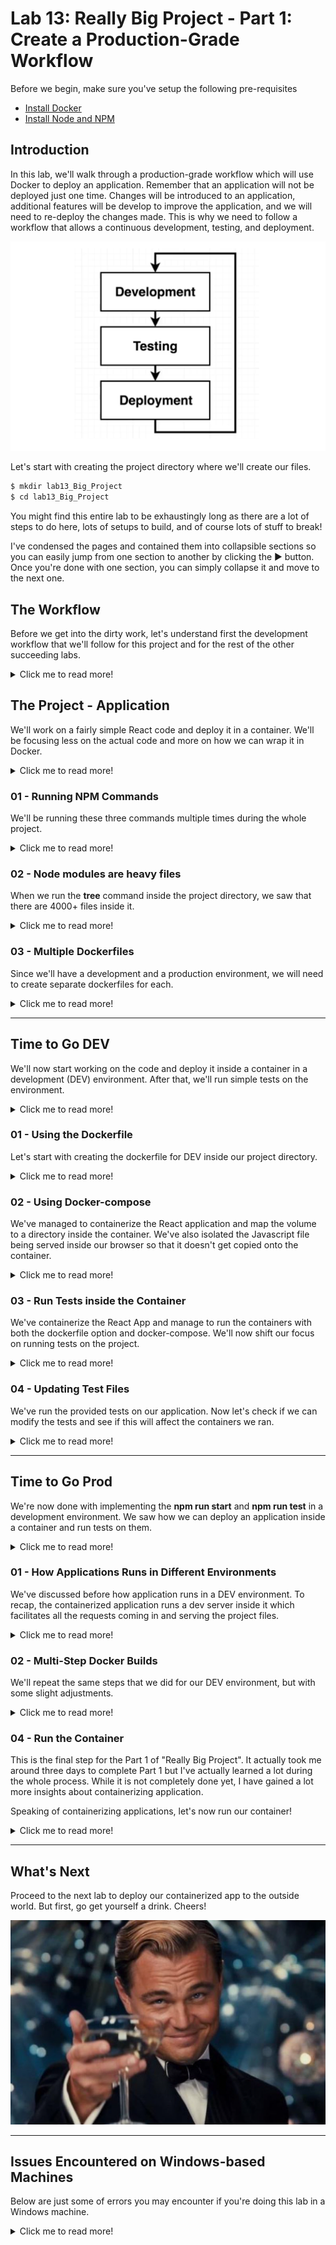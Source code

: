 # Lab 13: Really Big Project - Part 1: Create a Production-Grade Workflow
   

Before we begin, make sure you've setup the following pre-requisites

  - [Install Docker](../pages/01-Pre-requisites/labs-docker-pre-requisites/README.md)
  - [Install Node and NPM](../pages/01-Pre-requisites/labs-optional-tools/02-Install-Nodejs-Npm.md)
  <!-- - [Install Go](../README.md#pre-requisites) -->

## Introduction

In this lab, we'll walk through a production-grade workflow which will use Docker to deploy an application. Remember that an application will not be deployed just one time. Changes will be introduced to an application, additional features will be develop to improve the application, and we will need to re-deploy the changes made. This is why we need to follow a workflow that allows a continuous development, testing, and deployment.

<p align="center">
  <img src="../Images/lab13prodworkflow3.png">
</p>

Let's start with creating the project directory where we'll create our files.

```bash
$ mkdir lab13_Big_Project 
$ cd lab13_Big_Project
```

You might find this entire lab to be exhaustingly long as there are a lot of steps to do here, lots of setups to build, and of course lots of stuff to break!

I've condensed the pages and contained them into collapsible sections so you can easily jump from one section to another by clicking the ▶ button. Once you're done with one section, you can simply collapse it and move to the next one.


## The Workflow

Before we get into the dirty work, let's understand first the development workflow that we'll follow for this project and for the rest of the other succeeding labs.

<details><summary> Click me to read more! </summary>
 

<p align=center>
<img src="../Images/lab13prodworkflowcorrectnumbered.png">
</p>

1. We'll have a Github repository which will serve as the central source of truth. The repo will have two branches: 
    - The feature branch is the development branch.
    - The master branch will have the final clean working code that will be deployed to our hosting provider.
2. We (the developer) always pulls the code from the feature branch down to our local machine. We can then make changes on the local copy of the codebase
3. We'll then push the changes back to the feature branch.
4. Create a pull request (PR) to merge the changes in feature branch over to the master branch.
5. Application is automatically pushed to Travis CI to run tests on the code.
6. After the tests pass, the PR is then merged to master.
7. Code is pushed to Travis CI again to run tests.
8. After the tests pass, deploy the application to AWS Elastic Beanstalk.

Here's another way to look at it:

<p align="center">
<img src="../Images/lab13prodworkflowflowchart2.png">
</p>
 
</details>


## The Project - Application

We'll work on a fairly simple React code and deploy it in a container. We'll be focusing less on the actual code and more on how we can wrap it in Docker. 

<details><summary> Click me to read more! </summary>
<br>

> *Note: If you are using Windows machines, you might encounter some issues. You may refer to the [Issues Encountered on Windows-based Machines](#issues-encountered-for-windows-based-machines)**

Before we proceed, make sure you've installed NodeJS and NPM. You can check out the [pre-requisites section](#lab-13-really-big-project---part-1-create-a-production-grade-workflow) to know more.

Start with generating the app using **npx** to get the most current current libraries and resolve any depency conflicts. Note that there are two ways to do this.

**Before npm@.5.2.0**

```bash
$ npm install -g create-react-app
$ create-react-app client 
```

**As of npm@5.2.0 (recommended)**

```bash
$ npx create-react-app client 
```

We'll generate the project using the recommended approach. Enter "y" when prompted with the "Ok to proceed? (y)" message. More details on the CRA usage with npx can be found in the [official docs.](https://create-react-app.dev/docs/getting-started#quick-start)

It should return the following message:

<details><summary> create-react-app: output </summary>
 
```bash
Success! Created client at /home/ubuntu/client
Inside that directory, you can run several commands:

  npm start
    Starts the development server.

  npm run build
    Bundles the app into static files for production.

  npm test
    Starts the test runner.

  npm run eject
    Removes this tool and copies build dependencies, configuration files
    and scripts into the app directory. If you do this, you can’t go back!

We suggest that you begin by typing:

  cd client
  npm start

Happy hacking! 
```

</details>
<br>

We named the project "client" but we can also give it a different name, like:

```bash
$ npx create-react-app proj-eden-frontend
```

We'll use the **proj-eden-frontend** as our React application. A folder should be created for this project.

```bash
$ ls -l
total 8
drwxrwxr-x 6 ubuntu ubuntu 4096 Jun 27 09:53 client
drwxrwxr-x 6 ubuntu ubuntu 4096 Jun 27 10:00 proj-eden-frontend 
```

</details>

### 01 - Running NPM Commands 

We'll be running these three commands multiple times during the whole project.

<details><summary> Click me to read more! </summary>
<br>

**npm run start**
A development-only command which starts up a development server to host the application and to make it available inside our web browser. Note that this is NOT USED FOR PRODUCTION.

**npm run test**
This run tests associated with the project. All tests should pass before we can deploy our application.

**npm run build**
This concatenates all the Javascript projects files into one single file. This file will then be served to the production environment.

Let's go now to our React app, **proj-eden-frontend**.

```bash
$ cd proj-eden-frontend
```

#### npm run test

Let's try running tests. Run the command below and enter "a" to run all tests. Press "q" to quit.

```bash
$ npm run test 
```

<p align=center>
<img src="../Images/lab13npmruntest1.png">
</p><p align=center>
<img src="../Images/lab13npmruntest2.png">
</p>

#### npm run build 

Now try to run **build.**

```bash
$ npm run build 
``` 

You should get the output below.

<details><summary> npm run build: output </summary>

```bash
Creating an optimized production build...
Compiled successfully.

File sizes after gzip:

  46.6 kB  build/static/js/main.f62b9e1e.js
  1.78 kB  build/static/js/787.e4717afd.chunk.js
  541 B    build/static/css/main.073c9b0a.css

The project was built assuming it is hosted at /.
You can control this with the homepage field in your package.json.

The build folder is ready to be deployed.
You may serve it with a static server:

  npm install -g serve
  serve -s build

Find out more about deployment here:

  https://cra.link/deployment 
```

</details>
<br>

You should now have the **build** folder created inside the **proj-eden-frontend** directory. If you try to run **tree**, it will display all the files and directory which are all nested inside. You should have around 4000+ files inside this project directory.

```bash
$ tree

4703 directories, 35518 files
```

These are the two files which we'll serve as a website.

```bash
$ ll build/index.html 
$ ll src/App.js
```

#### npm run start 

Finally, let's start a development server.

```bash
$ npm run start 
```

It should automatically open your web browser. If it doesn't, get your IP from the terminal.

```bash
$ curl ipecho.net/plain; echo 
```

Open your web browser and navigate to the IP address followed by port 3000, like this:

```bash
54.179.200.135:3000/
```

You should now see the React page.

<p align=center>
<img src="../Images/lab13reactnpmrunbuild1.png">
</p>

</details>

### 02 - Node modules are heavy files 

When we run the **tree** command inside the project directory, we saw that there are 4000+ files inside it. 

<details><summary> Click me to read more! </summary>

Majority of these files are actually **node modules** which are dependencies that the React need to run the application. 

```bash
$ tree node_modules/ 
```

If we're running locally, we will definitely need these dependencies. But since we'll be containerizing the application, we can simply delete this folder.

```bash
$ rm -r node_modules 
```

When you check in your browser again, you should now see error messages. This is alright as we'll run everything inside a container in the next steps.

<p align=center>
<img src="../Images/lab13reactappunreachable.png">
</p>

</details>

### 03 - Multiple Dockerfiles

Since we'll have a development and a production environment,  we will need to create separate dockerfiles for each.

<details><summary> Click me to read more! </summary>

Here's what we'll try to do:

<p align=center>
<img src="../Images/lab13multidockerfile.png">
</p>

</details>

----------------------------------------------

## Time to Go DEV

We'll now start working on the code and deploy it inside a container in a development (DEV) environment. After that, we'll run simple tests on the environment.

<details><summary> Click me to read more! </summary>

To understand how our containerized application will work in a DEV environment,

<p align=center>
<img src="../Images/lab13howappwillworkindevenvironmeent.png">
</p>

1. We will launch a development server inside our container which will receive requests from outside the container.
2. When we access the application from our web browser, our web browser will send requests to the app inside the container.
3. The dev server handles the incoming requests, takes the html and js files and sends them back to the browser where it will be served.

</details>

### 01 - Using the Dockerfile

Let's start with creating the dockerfile for DEV inside our project directory.

<details><summary> Click me to read more! </summary>

#### Create the Dockerfile and Build the Image

Make sure you're on the correct directory.

```bash
$ cd ~/lab13_Big_Project/proj-eden-frontend
```

```bash
$ vim dockerfile.dev
```

<details><summary> dockerfile.dev </summary>

```bash
# Uses node:alpine as base image
FROM node:alpine

# Creates working directory
WORKDIR '/app' 

# Copies file to working directory 
COPY package.json .

# Installs npm
RUN npm install

# Copy the remaining files
COPY . .

# If you're using Ubuntu, uncomment the two line below.
# This is because Ubuntu mounts volumes using the root user.
# If you're using different linux distro, comment out these two lines
RUN chown -R node /app/node_modules
USER node

# Starts development server 
CMD ["npm", "run", "start"]
```
</details>
<br>

Build the image. Give it a image name using the "-t" flag followed by the name. This would take a few minutes

```bash
$ sudo docker build . -t proj-eden-frontend -f dockerfile.dev 
```

You should see two images created. The **node** image is the base image for the **proj-eden-frontend** image.

```bash
$ sudo docker images

REPOSITORY           TAG       IMAGE ID       CREATED         SIZE
proj-eden-frontend   latest    332f15e15139   2 minutes ago   532MB
node                 alpine    515db77e67c7   10 days ago     174MB 
```

#### Run the Container 

Start a container from the dockerfile. We'll also expose the container's port 3000 and map it to our local machine's port 4002. You can choose any port in your machine but we'll use 4002 here. Also, run the container in detached mode so it doesn't take over the terminal.

```bash
$ sudo docker run -d -p 4002:3000 proj-eden-frontend
```

If you haven't recorded your local machine's IP address, you can check them again.

```bash
$ curl ipecho.net/plain; echo 
```

Open your web browser and navigate to the IP address through port 4002. You should see the React app landing page.

<p align=center>
<img src="../Images/lab13containerizedreactapp.png">
</p>

Going back to our dockerfile, notice that after copying the package.json, we also copied the rest of the other files onto the container, include the main javascript file and the HTML files that'll be served through the hosting provider.

<details><summary> dockerfile.dev </summary>

```bash
# Uses node:alpine as base image
FROM node:alpine

# Creates working directory
WORKDIR '/app' 

# Copies file to working directory 
COPY package.json .

# Installs npm
RUN npm install --silent

# Copy the remaining files
COPY . .

# If you're using Ubuntu, uncomment the two line below.
# This is because Ubuntu mounts volumes using the root user.
# If you're using different linux distro, comment out these two lines
RUN chown -R node /app/node_modules
USER node

# Starts development server 
CMD ["npm", "run", "start"]
```
 
</details>
</br>

The problem with this approach is when we need to edit the Javascript file locally, it will not be automatically reflected to the application running inside the container. This is because the container is launched from the dockerfile that uses the unmodified Javascript file.

We will need to build a new image everytime we introduce changes to the files that the dockerfile is using. 

Make changes, re-build the image, run new containers.


#### Map the Volumes 

To ensure that changes are immediately reflected to the application, we would need to isolate the project files from the container. This means that instead of copying the projects files to the container, we'll store it in a volume outside the container and then reference that volume when the container is ran.

<p align>
<img src="../Images/lab13mapvolumes.png">
</p>

To map a directory inside the container to a directory on the local host(can be anywhere, as long as it's outside the container and the container can access it), we can use the commmand below:

```bash
$ sudo docker run -d -p 4002:3000 -v /app/node_modules -v $(pwd):/app <image-id> 
```
<p align=center>
<img src="../Images/lab13mapvolumes2.png">
</p>

In the command above, we have following arguments:

- "-p 4002:3000" - we're mapping the localhost port 4002 to the container port 3000

- "-v /app/node_modules" - ensures that the "node_modules" folder will not be map to a folder outside the container

- "-v $(pwd):/app" - maps the current local directory to the "/app" directory inside the container

- "image-id" - the container image that we'll build

Recall that we deleted the **node_modules** folder awhile back. Now when we start up the container using the command below,

```bash
$ sudo docker run -d -p 4002:3000 -v $(pwd):/app <image-id> 
```

It will look for the modules folder outside the container. It won't find any of the modules and this will return an error.

<p align>
<img src="../Images/lab13nodemodulenotfounderror2.png">
</p>

To make sure that the container doesn't look for the **node_modules** folder outside the container and instead use the **node_modules** that will be installed inside the container, we add a "bookmark" to the modules directory inside the container,

```bash
$ sudo docker run -d -p 4002:3000 -v /app/node_modules -v $(pwd):/app <image-id> 
```

#### Let's now test this 

We want to make sure that any changes we make to the project files will automatically be displayed on the application that's running inside the container.

Let's try to modify a javascript file. Inside Vim, display the line number by typing the second command.

```bash
$ vim src/App.js 
```
```bash 
:set nu 
```

Type "i" to enter insert mode. This will allow you to edit the file.

In line 10, replace the:

```bash
Edit <code>src/App.js</code> and save to reload. 
```

with:

```bash
I feel the need, the need for speed! 
```

The new **App.js** should now look like this:

<details><summary> src/App.js </summary>

```js
import logo from './logo.svg';
import './App.css';

function App() {
  return (
    <div className="App">
      <header className="App-header">
        <img src={logo} className="App-logo" alt="logo" />
        <p>
          I feel the need, the need for speed! 
        </p>
        <a
          className="App-link"
          href="https://reactjs.org"
          target="_blank"
          rel="noopener noreferrer"
        >
          Learn React
        </a>
      </header>
    </div>
  );
}

export default App;
```

</details>
<br>

Press the ESC tab and type the command below to save.

```bash
:wq! 
```

Going back to the browser, do a refresh. We see that the change is not reflected on the application.

<p align=center>
<img src="../Images/lab13containerizedreactapp.png">
</p>

As we've seen, the changes isn't applied because this application is still spun up from the first image.

Re-build the image again. 

```bash
$ sudo docker build . -t proj-eden-frontend -f dockerfile.dev 
```
```bash
$ sudo docker images
REPOSITORY           TAG       IMAGE ID       CREATED         SIZE
proj-eden-frontend   latest    c6b96a053685   3 seconds ago   532MB
<none>               <none>    332f15e15139   3 hours ago     532MB
node                 alpine    515db77e67c7   10 days ago     174MB 
```

Leave the first container running and create a second container with the two "-v" flag. Map this container to port 4003. 

```bash
$ sudo docker run -d -p 4003:3000 -v /app/node_modules -v $(pwd):/app proj-eden-frontend
```

Going back to the browser, navigate to your IP address through port 4003. It should now display the new message.

<p align>
<img src="../Images/lab13reactappneedforspeed.png">
</p>

Back in your terminal, edit the **src/App.js** again and change the message to:

```bash
To infinity and beyond! 
```

<p align=center>
<img src="../Images/lab13reactappinfinityandbeyond.png">
</p>


To stop all the running containers,

```bash
$ sudo docker stop $(sudo docker ps) 2> /dev/null
```

</details>


### 02 - Using Docker-compose

We've managed to containerize the React application and map the volume to a directory inside the container. We've also isolated the Javascript file being served inside our browser so that it doesn't get copied onto the container. 

<details><summary> Click me to read more! </summary>

This allows us to modify the JS file and be applied to the application immediately without going through the entire process of rebuilding the image and running a new container.

**Multiple shell parameters** 

We've been running the **docker run** command with the parameters and arguments. If you have a few parameters to add, it's no problem to run them on the terminal. But this becomes tedious and more prone to error if you're introducing several parameters when running this command.

As a solution, we can define this parameters in a **docker-compose.yml** file in the same directory as the **dockerfile.dev**.

```bash
version: '3'
services:
  
  web:  
    build: 
      context: .
      dockerfile: dockerfile.dev
    
    ports:
      - "4002:3000"
    
    volumes:
      - /app/node_modules
      - .:/app 
```

Run the container. 

```bash
$ sudo docker-compose up 
```

Inside your web browser. You should be able to naviaget to your IP machine's IP address through port 4002. Edit the **App.js** and reload the site inside your web browser to see the changes appear immediately.

Going back to our **docker-compose.yml** file.

<details><summary> docker-compose.yml </summary>

```bash
version: '3'
services:
  
  web:  
    build: 
      context: .
      dockerfile: dockerfile.dev
    
    ports:
      - "4002:3000"
    
    volumes:
      - /app/node_modules
      - .:/app 
```

</details>
<br>

Notice the attributes under **build** block. The **context** means docker-compose will look for the dockerfile in a specific directory. In this case, it will look in the current working directory which is represented by "."

In the **volumes** block, we specify the bookmarked **node_modules** inside the container so that Docker won't need to look for this directory in the volume outside the container. We also see the ".:/app" which means the current working directory on the localhost will be mapped to the /app directory inside the container.

What's interesting about the **volumes** block is that it would seem that the only files that need to exist inside the container are dependencies inside the **node_modules** folder. All the other files can essentially be isolated and stored outside the container.

But wait, didn't we have a line in our **dockerfile.dev** that copies all the project files onto the container?

```bash
COPY . . 
```

<details><summary> dockerfile.dev </summary>

```bash
# Uses node:alpine as base image
FROM node:alpine

# Creates working directory
WORKDIR '/app' 

# Copies file to working directory 
COPY package.json .

# Installs npm
RUN npm install --silent

# Copy the remaining files
COPY . .

# If you're using Ubuntu, uncomment the two line below.
# This is because Ubuntu mounts volumes using the root user.
# If you're using different linux distro, comment out these two lines
RUN chown -R node /app/node_modules
USER node

# Starts development server 
CMD ["npm", "run", "start"] 
```

</details>
<br>

**If the container can just reference the project files that are outside the container, why do we need to still copy them onto the container?**

The answer is, we don't. We can remove the 'COPY . .' and the container would still be launched and the application would still work. But if we decide to change the process or use a different tool other than docker-compose in the distant future, this COPY command ensures that the dockerfile would still work without docker-compose.


</details>

### 03 - Run Tests inside the Container 

We've containerize the React App and manage to run the containers with both the dockerfile option and docker-compose. We'll now shift our focus on running tests on the project.

<details><summary> Click me to read more! </summary>

Running tests on the container is straightforward. Make sure to build the image first. Note that we tagged the image with "proj-eden-frontend".

```bash
$ sudo docker build . -t proj-eden-frontend -f dockerfile.dev 
```

Now to run tests, it will be done when we run the container itself. Make sure to include "-it" and the command "npm run test" at the end. 

```bash
$ sudo docker run -it proj-eden-frontend npm run test
```

You should see an interactive terminal returned. 

<p align=center>
<img src="../Images/lab13runtestsinsidethecontainerdocker.png">
</p>

Press "Enter" to trigger a test run. To quit, press 'q'.

<p align=center>
<img src="../Images/lab13runteststriggerruntests.png">
</p>

</details>

### 04 - Updating Test Files

We've run the provided tests on our application. Now let's check if we can modify the tests and see if this will affect the containers we ran.

<details><summary> Click me to read more! </summary>

#### Method 1: Live Updating Tests

Similar with updating the project files, we could also update the test files. However, remember that the container basically a "snapshot" which means it uses the original test files and will not reflect any changes done to the test files unless you rebuild the image again and run a new container. 

There are two ways to make sure that the container reflects the changes on the test files, and we'll try the first approach first.

Start with launching the container again. We'll use **docker-compose** to spin up the container so that we don't have to enter a lot of parameters. 

```bash
$ sudo docker-compose up --build -d
```
```bash
$ sudo docker ps -a 
```

Open a second terminal and attach to the running container and run the test again. This can be done by running "exec -it" on the container, followed by the 'npm run test'.

```bash
$ sudo docker exec -it <container-id> npm run test 
```

'Enter' to trigger tests runs. It will show 'Tests: 1 passed'. 

<p align=center>
<img src="../Images/lab13runteststriggerruntests.png">
</p>

Open a third terminal and go inside the **proj-eden-frontend** directory again. The test file that we need to edit is "src/App.test.js".

Edit the testfile by duplicating the **test** block. Save the changes. 

<details><summary> App.test.js </summary>

```js
import { render, screen } from '@testing-library/react';
import App from './App';

test('renders learn react link', () => {
  render(<App />);
  const linkElement = screen.getByText(/learn react/i);
  expect(linkElement).toBeInTheDocument();
});

test('renders learn react link', () => {
  render(<App />);
  const linkElement = screen.getByText(/learn react/i);
  expect(linkElement).toBeInTheDocument();
});
```
 
</details>

Going back to your second terminal, press 'Enter' multiple times to trigger another test runs. It should now show two tests passed.

<p align=center>
<img src="../Images/lab13cheatedtestruns.png">
</p>

Try adding 5 more tests to the **App.test.js** then reduce it to just 3 test. Then observe if there'll be changes to the ongoing test.

<p align=center>
<img src="../Images/lab13cheatedtest5.png">
</p>

<p align=center>>
<img src="../Images/cheatedtest3.png">
</p>

Note that this isn't the most efficient way to reflect the changes to the test files since you'll have to re-attach to the running container and run 'npm run test' again each time you modify the test files.


#### Method 2: Docker-Compose for Running Tests 

We sort of did used docker-compose in the first approach when we spin up the containers but we just attached to the running container and run the 'npm run test' again to make sure that the changes in the test files are applied.

This second approach is slight different since we'll modify the **docker-compose.yml**. We'll add a second service that's intended for running tests only. This means it'll actuall create two containers, one for the project and a second one for testing the project. 

<details><summary> docker-compose.yml </summary>

```bash
version: '3'
services:
  
  web:  
    build: 
      context: .
      dockerfile: dockerfile.dev 
    ports:
      - "4002:3000" 
    volumes:
      - /app/node_modules
      - .:/app 

  test:
    build: 
      context: .
      dockerfile: dockerfile.dev 
    volumes:
      - /app/node_modules
      - .:/app  
    command: ["npm", "run", "test"] 
```
 
</details>
<br>
Notice that we used the exact same blocks for the service **test** except for the port mapping since the test will just run in the background. We also added the **command** attribute where we specify the 'npm run test'.

Before we proceed, let's clean up the stopped containers firs so we have a fresh slate. 

```bash
$ sudo docker ps -a
$ sudo docker container prune -f
$ sudo docker ps -a 
```

Let's now test.

```bash
$ sudo docker-compose up --build 
```

You should see an output like this:

<p align=center>
<img src="../Images/lab13dockercompose2services.png">
</p>

On a second terminal, check the running containers. You should see two.

```bash
$ sudo docker ps 
```

**The downside of this approach**. The first approach provides us with an interactive terminal where we can press 'Enter' to re-run tests and other options as well. With this second one, we don't have a connection to the standard input (stdin) so there's no way to interact with the test suite.

</details>

----------------------------------------------

## Time to Go Prod

We're now done with implementing the **npm run start** and **npm run test** in a development environment. We saw how we can deploy an application inside a container and run tests on them. 

<details><summary> Click me to read more! </summary>
</br>

We've also ensured that changes introduced to the project files and test files will be automatically reflected on the application without the need for rebuilding the image and running new containers. 

We achieved this by isolating the files outside the container and instructing the container to reference them during startup. We've done all of this in a development environment. It's time to build a production version of the application.

</details>

### 01 - How Applications Runs in Different Environments

We've discussed before how application runs in a DEV environment. To recap, the containerized application runs a dev server inside it which facilitates all the requests coming in and serving the project files. 

<details><summary> Click me to read more! </summary>
</br>

The dev server also exists to handle any changes being done on the project files

<p align>
<img src="../Images/lab13howappwillworkindevenvironmeent.png">
</p>

In a production environment, the code is expected to be a final person which cannot be modified on the fly. This would mean that we will have to remove the dev server which handles all the code changes. The dev server will be replaced by an **Nginx web server** which will handle the incoming requests.

<p align>
<img src="../Images/lab13howappworksinprodenv.png">
</p>

We'll be creating a separate dockerfile for our production environment. This dockerfile will create a production container will start up an NGINX instance that will serve all the HTML and JS files.

</details>

### 02 - Multi-Step Docker Builds   

We'll repeat the same steps that we did for our DEV environment, but with some slight adjustments. 

<details><summary> Click me to read more! </summary>
</br>

But first, let's understand once again the steps that we'll have to do using this diagram. It's a pretty straightforward diagram and we have basic understanding on how we'll create the containers at this point. However, there will be some questions that we need to answer first.

<p align>
<img src="../Images/lab13prodflowchart.png">
</p>

#### Do we need to install all dependencies?

Recall when we install the dependencies during the project generation, it created a directory with over 4000+ folder inside, with majority of the files in the **node_modules** folder. This dependencies were required to run "npm run build" command which builds the application. After this is done, the dependencies are not required anymore. 

When deploying the project to the container, the only essential directory is the **build** folder. The rest can be entirely removed.

```bash
$ ll -d */
drwxrwxr-x 3 ubuntu ubuntu 4096 Jun 28 04:13 build//
drwxr-xr-x 2 root   root   4096 Jun 28 04:21 node_modules//
drwxrwxr-x 2 ubuntu ubuntu 4096 Jun 28 04:12 public//
drwxrwxr-x 2 ubuntu ubuntu 4096 Jun 28 04:12 src// 
```

#### Where do we get NGINX?

We'll be using the [official NGINX container image from Dockerhub.](https://hub.docker.com/_/nginx).

<p align>
<img src="../Images/lab13wheredowegetnginx.png">
</p>

We'll now be using two base images: "node:alpine" and "nginx". To do this, we'll be doing a **Multi-step Docker Build.** We'll understand this more when we create our dockerfile for PRD.

<p align>
<img src="../Images/lab13multidockerbuild.png">
</p>

### 03 - Using the Dockerfile

Let's create our **dockerfile.prd** file. Notice that we now have two "FROM" statements here. Consider one "FROM" block as a step, so after the first "FROM" block is done running, Docker will proceed with running the second "FROM" block.

```bash
# This is the build-phase
FROM node:alpine as build-phase 
WORKDIR '/app'
COPY package.json .
RUN npm install
COPY . .
RUN npm run build

# This is the run phase
FROM nginx
COPY --from=build-phase /app/build /usr/share/nginx/html 
```

On the **build phase**, we see the FROM is appended with "as build-phase". This is basically an alias, which tells Docker that the first FROM block is for the "build phase" and this block will be referenced by second block, the run-phase.

On the **run phase**, we see the COPY line. The "--from" parameter actually pulls data from another step, which in this case is from the **build-phase**. It follows these format:

```bash
COPY --from=<step>  <src-dir>  <dest-dir>
```

The source directory (src-dir) is the "/app/build" from the first step. We want to copy this over to the destination directory (dest-dir). From the [Hosting some simple static content](https://hub.docker.com/_/nginx) of the official documentation, we see a sample:

```bash
# Sample from the documentation
FROM nginx
COPY static-html-directory /usr/share/nginx/html 
```

The "/usr/share/nginx/html" is a default directory where NGINX checks for any app files to serve. So basically, we need to put the HTML and JS files in this directory.

</details>

### 04 - Run the Container 

This is the final step for the Part 1 of "Really Big Project". It actually took me around three days to complete Part 1 but I've actually learned a lot during the whole process. While it is not completely done yet, I have gained a lot more insights about containerizing application.

Speaking of containerizing applications, let's now run our container!

<details><summary> Click me to read more! </summary>
<br> 

But first, build the image. We'll give the name "proj-prd".

```bash
$ sudo docker build . -f dockerfile.prd -t proj-prd 
```

Get your machine's IP address.

```bash
$ curl ipecho.net/plain; echo 
```

Now run the container in detached mode. Let's map our local machine's port 8080 to the container's port 80.

```bash
$ sudo docker run -d -p 8080:80 proj-prd 
```

Open your web browser and navigate to your IP address through port 8080. You should now see the React page.

<p align>
<img src="../Images/lab13youvedonewell.png">
</p>
 
</details>

----------------------------------------------

## What's Next 

Proceed to the next lab to deploy our containerized app to the outside world. But first, go get yourself a drink. Cheers!


<p align=center>
<img width=700 src="../Images/lab13cheers.png" >
</p>

----------------------------------------------

## Issues Encountered on Windows-based Machines 

Below are just some of errors you may encounter if you're doing this lab in a Windows machine.

<details><summary> Click me to read more! </summary>

### npm start doesn't detect changes

You may encounter some issues where the Create-React-App can't detect files that are changed on Windows-based machines. You can try out the following:

1. In the root project directory, create a file called .env

2. Add the following text to the file and save it: 

    ```bash 
    CHOKIDAR_USEPOLLING=true
    ```

Read more about it [here](https://create-react-app.dev/docs/troubleshooting/#npm-start-doesn-t-detect-changes).


### npm ERR - enoent ENOENT - no such file or directory

You may encounter this error if you're using VirtualBox inside a Windows machine and you're trying to run the command below:

```bash
$ sudo docker-compose up --build 

npm ERR! enoent ENOENT: no such file or directory, open '/app/package.json
```

This may be due to the Docker Toolbox that is being used by VirtualBox. The folders and volume mounts may have been broken and the files that are supposed to be copied to the container were erased.

To resolve this:

1. [Upgrade your VitualBox installation](npm ERR! enoent ENOENT: no such file or directory, open '/app/package.json)

2. If you're still having issues, try to do a complete detroy and build again. Also make sure that your project files are located in C:\Users and not on a remote or external drive.

    ```bash
    $ sudo docker-compose down
    $ sudo docker-compose up --build
    ```

</details>
